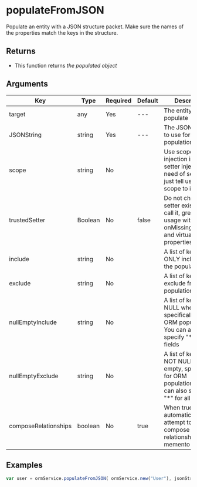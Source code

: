 # populateFromJSON

Populate an entity with a JSON structure packet. Make sure the names of the properties match the keys in the structure.

## Returns

* This function returns _the populated object_

## Arguments

| Key                  | Type    | Required | Default | Description                                                                                                      |
| -------------------- | ------- | -------- | ------- | ---------------------------------------------------------------------------------------------------------------- |
| target               | any     | Yes      | ---     | The entity to populate                                                                                           |
| JSONString           | string  | Yes      | ---     | The JSON packet to use for population                                                                            |
| scope                | string  | No       |         | Use scope injection instead of setter injection, no need of setters, just tell us what scope to inject to        |
| trustedSetter        | Boolean | No       | false   | Do not check if the setter exists, just call it, great for usage with onMissingMethod() and virtual properties   |
| include              | string  | No       |         | A list of keys to ONLY include in the population                                                                 |
| exclude              | string  | No       |         | A list of keys to exclude from the population                                                                    |
| nullEmptyInclude     | string  | No       |         | A list of keys to NULL when empty, specifically for ORM population. You can also specify "\*" for all fields     |
| nullEmptyExclude     | string  | No       |         | A list of keys to NOT NULL when empty, specifically for ORM population. You can also specify "\*" for all fields |
| composeRelationships | boolean | No       | true    | When true, will automatically attempt to compose relationships from memento                                      |

## Examples

```javascript
var user = ormService.populateFromJSON( ormService.new("User"), jsonString );
```

